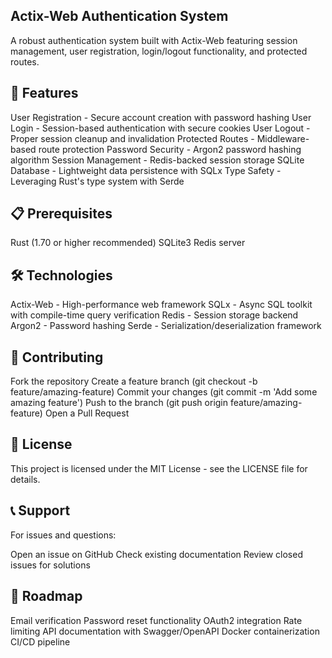 ## Actix-Web Authentication System
A robust authentication system built with Actix-Web featuring session management, user registration, login/logout functionality, and protected routes.
## 🚀 Features

User Registration - Secure account creation with password hashing
User Login - Session-based authentication with secure cookies
User Logout - Proper session cleanup and invalidation
Protected Routes - Middleware-based route protection
Password Security - Argon2 password hashing algorithm
Session Management - Redis-backed session storage
SQLite Database - Lightweight data persistence with SQLx
Type Safety - Leveraging Rust's type system with Serde

## 📋 Prerequisites

Rust (1.70 or higher recommended)
SQLite3
Redis server

## 🛠️ Technologies

Actix-Web - High-performance web framework
SQLx - Async SQL toolkit with compile-time query verification
Redis - Session storage backend
Argon2 - Password hashing
Serde - Serialization/deserialization framework

## 🤝 Contributing

Fork the repository
Create a feature branch (git checkout -b feature/amazing-feature)
Commit your changes (git commit -m 'Add some amazing feature')
Push to the branch (git push origin feature/amazing-feature)
Open a Pull Request

## 📝 License
This project is licensed under the MIT License - see the LICENSE file for details.

## 📞 Support
For issues and questions:

Open an issue on GitHub
Check existing documentation
Review closed issues for solutions

## 🔄 Roadmap

 Email verification
 Password reset functionality
 OAuth2 integration
 Rate limiting
 API documentation with Swagger/OpenAPI
 Docker containerization
 CI/CD pipeline

